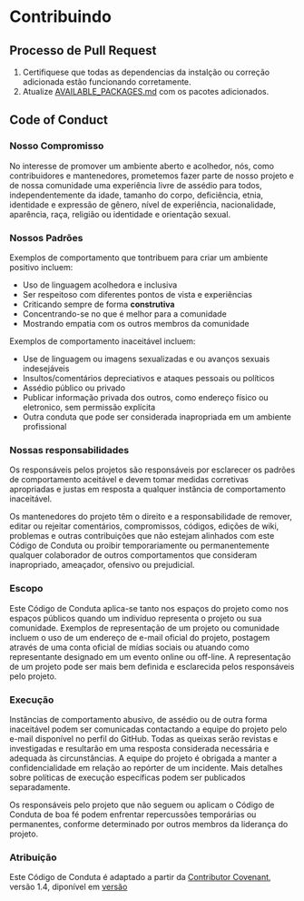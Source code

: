 # Contribuindo

## Processo de Pull Request

1. Certifiquese que todas as dependencias da instalção ou correção adicionada estão funcionando corretamente.
2. Atualize [AVAILABLE_PACKAGES.md](AVAILABLE_PACKAGES.md) com os pacotes adicionados.

## Code of Conduct

### Nosso Compromisso

No interesse de promover um ambiente aberto e acolhedor, nós, como contribuidores e mantenedores, prometemos fazer parte de nosso projeto e de nossa comunidade uma experiência livre de assédio para todos, independentemente da idade, tamanho do corpo, deficiência, etnia, identidade e expressão de gênero, nível de experiência, nacionalidade, aparência, raça, religião ou identidade e orientação sexual.

### Nossos Padrões

Exemplos de comportamento que tontribuem para criar um ambiente positivo incluem:

* Uso de linguagem acolhedora e inclusiva
* Ser respeitoso com diferentes pontos de vista e experiências
* Criticando sempre de forma **construtiva**
* Concentrando-se no que é melhor para a comunidade
* Mostrando empatia com os outros membros da comunidade

Exemplos de comportamento inaceitável incluem:

* Use de linguagem ou imagens sexualizadas e ou avanços sexuais indesejáveis
* Insultos/comentários depreciativos e ataques pessoais ou políticos
* Assédio público ou privado
* Publicar informação privada dos outros, como endereço físico ou eletronico, sem permissão explícita
* Outra conduta que pode ser considerada inapropriada em um ambiente profissional

### Nossas responsabilidades

Os responsáveis ​​pelos projetos são responsáveis ​​por esclarecer os padrões de comportamento aceitável e devem tomar medidas corretivas apropriadas e justas em resposta a qualquer instância de comportamento inaceitável.

Os mantenedores do projeto têm o direito e a responsabilidade de remover, editar ou rejeitar comentários, compromissos, códigos, edições de wiki, problemas e outras contribuições que não estejam alinhados com este Código de Conduta ou proibir temporariamente ou permanentemente qualquer colaborador de outros comportamentos que consideram inapropriado, ameaçador, ofensivo ou prejudicial.

### Escopo

Este Código de Conduta aplica-se tanto nos espaços do projeto como nos espaços públicos quando um indivíduo representa o projeto ou sua comunidade. Exemplos de representação de um projeto ou comunidade incluem o uso de um endereço de e-mail oficial do projeto, postagem através de uma conta oficial de mídias sociais ou atuando como representante designado em um evento online ou off-line. A representação de um projeto pode ser mais bem definida e esclarecida pelos responsáveis ​​pelo projeto.

### Execução

Instâncias de comportamento abusivo, de assédio ou de outra forma inaceitável podem ser comunicadas contactando a equipe do projeto pelo e-mail disponível no perfil do GitHub. Todas as queixas serão revistas e investigadas e resultarão em uma resposta considerada necessária e adequada às circunstâncias. A equipe do projeto é obrigada a manter a confidencialidade em relação ao repórter de um incidente. Mais detalhes sobre políticas de execução específicas podem ser publicados separadamente.

Os responsáveis ​​pelo projeto que não seguem ou aplicam o Código de Conduta de boa fé podem enfrentar repercussões temporárias ou permanentes, conforme determinado por outros membros da liderança do projeto.

### Atribuição

Este Código de Conduta é adaptado a partir da [Contributor Covenant](http://contributor-covenant.org), versão 1.4,
diponível em [versão](http://contributor-covenant.org/version/1/4)